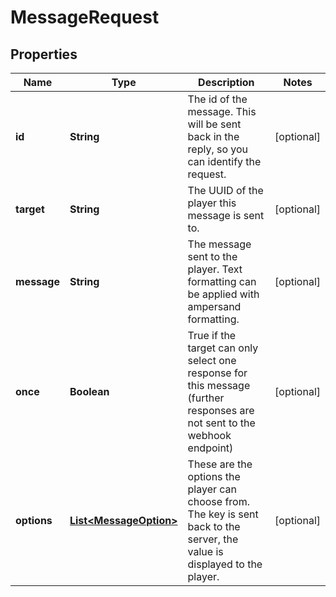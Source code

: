 
# MessageRequest

## Properties
Name | Type | Description | Notes
------------ | ------------- | ------------- | -------------
**id** | **String** | The id of the message. This will be sent back in the reply, so you can identify the request. |  [optional]
**target** | **String** | The UUID of the player this message is sent to. |  [optional]
**message** | **String** | The message sent to the player. Text formatting can be applied with ampersand formatting. |  [optional]
**once** | **Boolean** | True if the target can only select one response for this message (further responses are not sent to the webhook endpoint)  |  [optional]
**options** | [**List&lt;MessageOption&gt;**](MessageOption.md) | These are the options the player can choose from. The key is sent back to the server, the value is displayed to the player.  |  [optional]



